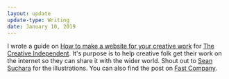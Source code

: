 ```yaml
---
layout: update
update-type: Writing
date: January 10, 2019
---
```


I wrote a guide on <a href="https://thecreativeindependent.com/guides/how-to-make-a-website-for-your-creative-work/"> How to make a website for your creative work</a> for <a href="https://thecreativeindependent.com/">The Creative Independent</a>. It's purpose is to help creative folk get their work on the internet so they can share it with the wider world. Shout out to <a href="https://www.instagram.com/sean_suchara/?hl=en">Sean Suchara</a> for the illustrations. You can also find the post on <a href="https://www.fastcompany.com/90290257/how-to-make-a-website-for-your-creative-work">Fast Company</a>.
